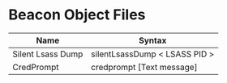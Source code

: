 # Beacon Object Files

| Name              | Syntax                        |
| ----------------- | ----------------------------- |
| Silent Lsass Dump | silentLsassDump < LSASS PID > |
| CredPrompt        | credprompt [Text message]     |